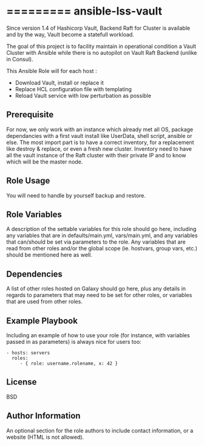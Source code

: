 =========
ansible-lss-vault
=========

Since version 1.4 of Hashicorp Vault, Backend Raft for Cluster is available and by the way, Vault become a statefull workload.

The goal of this project is to facility maintain in operational condition a Vault Cluster with Ansible while there is no autopilot on Vault Raft Backend (unlike in Consul).

This Ansible Role will for each host :

- Download Vault, install or replace it
- Replace HCL configuration file with templating
- Reload Vault service with low perturbation as possible

## Prerequisite

For now, we only work with an instance which already met all OS, package dependancies with a first vault install like UserData, shell script, ansible or else. 
The most import part is to have a correct inventory, for a replacement like destroy & replace, or even a fresh new cluster.
Inventory need to have all the vault instance of the Raft cluster with their private IP and to know which will be the master node.

## Role Usage

You will need to handle by yourself backup and restore.

Role Variables
--------------

A description of the settable variables for this role should go here, including any variables that are in defaults/main.yml, vars/main.yml, and any variables that can/should be set via parameters to the role. Any variables that are read from other roles and/or the global scope (ie. hostvars, group vars, etc.) should be mentioned here as well.

Dependencies
------------

A list of other roles hosted on Galaxy should go here, plus any details in regards to parameters that may need to be set for other roles, or variables that are used from other roles.

Example Playbook
----------------

Including an example of how to use your role (for instance, with variables passed in as parameters) is always nice for users too:

    - hosts: servers
      roles:
         - { role: username.rolename, x: 42 }

License
-------

BSD

Author Information
------------------

An optional section for the role authors to include contact information, or a website (HTML is not allowed).
